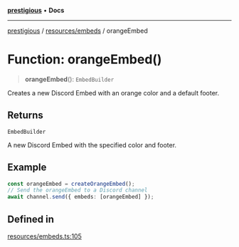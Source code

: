 [**prestigious**](../../../README.md) • **Docs**

***

[prestigious](../../../README.md) / [resources/embeds](../README.md) / orangeEmbed

# Function: orangeEmbed()

> **orangeEmbed**(): `EmbedBuilder`

Creates a new Discord Embed with an orange color and a default footer.

## Returns

`EmbedBuilder`

A new Discord Embed with the specified color and footer.

## Example

```typescript
const orangeEmbed = createOrangeEmbed();
// Send the orangeEmbed to a Discord channel
await channel.send({ embeds: [orangeEmbed] });
```

## Defined in

[resources/embeds.ts:105](https://github.com/LightBlueGamer/Prestigious/blob/0cab475f7a09d3ad5cc01bbd453a1ccfa07d4865/src/lib/resources/embeds.ts#L105)
